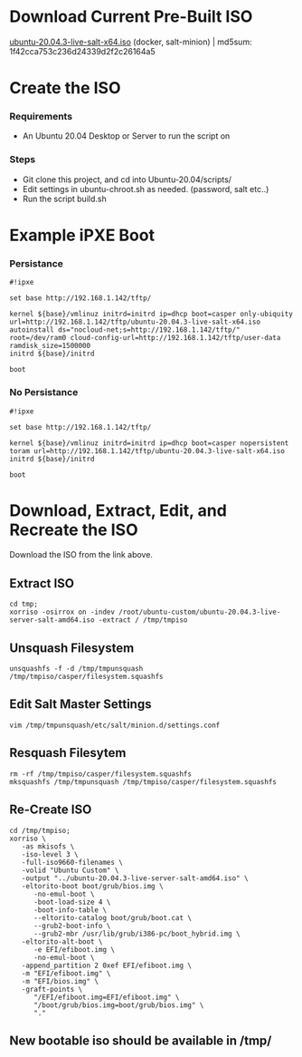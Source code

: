 # Download Current Pre-Built ISO
[ubuntu-20.04.3-live-salt-x64.iso](https://www.otherdata.com/custom-images/Ubuntu-20.04/ubuntu-20.04.3-live-salt-x64.iso) (docker, salt-minion) | md5sum: 1f42cca753c236d24339d2f2c26164a5

# Create the ISO
### Requirements
- An Ubuntu 20.04 Desktop or Server to run the script on
### Steps
- Git clone this project, and cd into Ubuntu-20.04/scripts/
- Edit settings in ubuntu-chroot.sh as needed. (password, salt etc..)
- Run the script build.sh

# Example iPXE Boot
### Persistance
```
#!ipxe

set base http://192.168.1.142/tftp/

kernel ${base}/vmlinuz initrd=initrd ip=dhcp boot=casper only-ubiquity url=http://192.168.1.142/tftp/ubuntu-20.04.3-live-salt-x64.iso autoinstall ds="nocloud-net;s=http://192.168.1.142/tftp/" root=/dev/ram0 cloud-config-url=http://192.168.1.142/tftp/user-data ramdisk_size=1500000
initrd ${base}/initrd

boot
```
### No Persistance
```
#!ipxe

set base http://192.168.1.142/tftp/

kernel ${base}/vmlinuz initrd=initrd ip=dhcp boot=casper nopersistent toram url=http://192.168.1.142/tftp/ubuntu-20.04.3-live-salt-x64.iso
initrd ${base}/initrd

boot
```

# Download, Extract, Edit, and Recreate the ISO

Download the ISO from the link above.

## Extract ISO
```
cd tmp;
xorriso -osirrox on -indev /root/ubuntu-custom/ubuntu-20.04.3-live-server-salt-amd64.iso -extract / /tmp/tmpiso
```

## Unsquash Filesystem
```
unsquashfs -f -d /tmp/tmpunsquash /tmp/tmpiso/casper/filesystem.squashfs
```

## Edit Salt Master Settings
```
vim /tmp/tmpunsquash/etc/salt/minion.d/settings.conf
```
## Resquash Filesytem
```
rm -rf /tmp/tmpiso/casper/filesystem.squashfs
mksquashfs /tmp/tmpunsquash /tmp/tmpiso/casper/filesystem.squashfs
```

## Re-Create ISO
```
cd /tmp/tmpiso;
xorriso \
   -as mkisofs \
   -iso-level 3 \
   -full-iso9660-filenames \
   -volid "Ubuntu Custom" \
   -output "../ubuntu-20.04.3-live-server-salt-amd64.iso" \
   -eltorito-boot boot/grub/bios.img \
      -no-emul-boot \
      -boot-load-size 4 \
      -boot-info-table \
      --eltorito-catalog boot/grub/boot.cat \
      --grub2-boot-info \
      --grub2-mbr /usr/lib/grub/i386-pc/boot_hybrid.img \
   -eltorito-alt-boot \
      -e EFI/efiboot.img \
      -no-emul-boot \
   -append_partition 2 0xef EFI/efiboot.img \
   -m "EFI/efiboot.img" \
   -m "EFI/bios.img" \
   -graft-points \
      "/EFI/efiboot.img=EFI/efiboot.img" \
      "/boot/grub/bios.img=boot/grub/bios.img" \
      "."
```
## New bootable iso should be available in /tmp/
